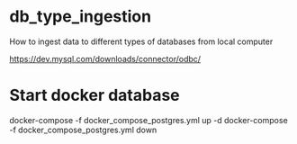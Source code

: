# db_type_ingestion
How to ingest data to different types of databases from local computer

https://dev.mysql.com/downloads/connector/odbc/


# Start docker database
docker-compose -f docker_compose_postgres.yml up -d
docker-compose -f docker_compose_postgres.yml down

